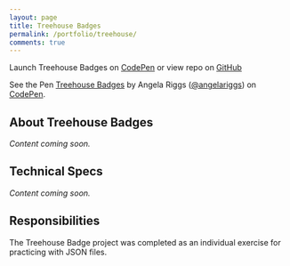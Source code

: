 ```yaml
---
layout: page
title: Treehouse Badges
permalink: /portfolio/treehouse/
comments: true
---
```

  
<p>Launch Treehouse Badges on <a href='http://codepen.io/angelariggs/full/gpGgNj/' target='blank'>CodePen</a> or view repo on <a href='https://github.com/angelariggs/treehouse-badges' target='blank'>GitHub</a></p>

<div id='treehouse-embed'>
	<p data-height="300" data-theme-id="17586" data-slug-hash="gpGgNj" data-default-tab="result" data-user="angelariggs" class='codepen'>See the Pen <a href='http://codepen.io/angelariggs/pen/gpGgNj/'>Treehouse Badges</a> by Angela Riggs (<a href='http://codepen.io/angelariggs'>@angelariggs</a>) on <a href='http://codepen.io'>CodePen</a>.</p>
	<script async src="//assets.codepen.io/assets/embed/ei.js"></script>
</div>

<h2 class='project-sec-header'>About Treehouse Badges</h2>
<p><i>Content coming soon.</i></p>

<h2 class='project-sec-header'>Technical Specs</h2>
<p><i>Content coming soon.</i></p>

<h2 class='project-sec-header'>Responsibilities</h2>
<p>The Treehouse Badge project was completed as an individual exercise for practicing with JSON files.</p>